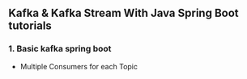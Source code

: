 ## Kafka & Kafka Stream With Java Spring Boot tutorials
### 1. Basic kafka spring boot
- Multiple Consumers for each Topic
